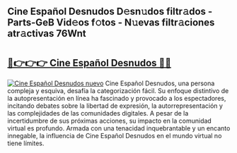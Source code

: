 ## Cine Español Desnudos D𝚎sn𝚞dos filtr𝚊dos - Parts-GeB Vid𝚎os f𝚘tos - N𝚞evas filtr𝚊ciones atr𝚊ctivas 76Wnt

# <h2><a href="http://mb1vhc9.tromn.icu/?c=Cine+Espa%c3%b1ol+Desnudos">🔗👉👉👉 Cine Español Desnudos 🔗🔗</a></h2>

[![Cine Español Desnudos nuevo](https://i.imgur.com/pEAQMta.gif)](http://mb1vhc9.tromn.icu/?c=Cine+Espa%c3%b1ol+Desnudos)
Cine Español Desnudos, una persona compleja y esquiva, desafía la categorización fácil. Su enfoque distintivo de la autopresentación en línea ha fascinado y provocado a los espectadores, incitando debates sobre la libertad de expresión, la autorrepresentación y las complejidades de las comunidades digitales. A pesar de la incertidumbre de sus próximas acciones, su impacto en la comunidad virtual es profundo. Armada con una tenacidad inquebrantable y un encanto innegable, la influencia de Cine Español Desnudos en el mundo virtual no tiene límites.

